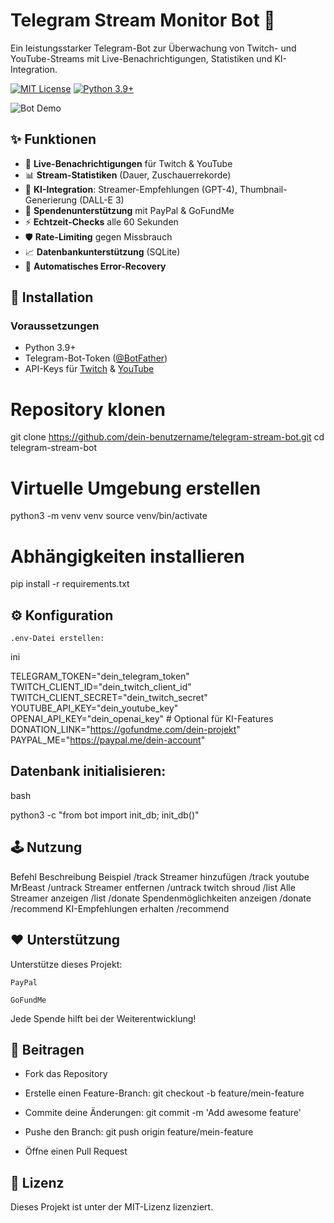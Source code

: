 # Telegram Stream Monitor Bot 🤖

Ein leistungsstarker Telegram-Bot zur Überwachung von Twitch- und YouTube-Streams mit Live-Benachrichtigungen, Statistiken und KI-Integration.

[![MIT License](https://img.shields.io/badge/License-MIT-green.svg)](LICENSE)
[![Python 3.9+](https://img.shields.io/badge/Python-3.9%2B-blue.svg)](https://www.python.org/)

![Bot Demo](https://via.placeholder.com/800x400.png?text=Bot+Demo+Preview)

## ✨ Funktionen

- 🔔 **Live-Benachrichtigungen** für Twitch & YouTube
- 📊 **Stream-Statistiken** (Dauer, Zuschauerrekorde)
- 🧠 **KI-Integration**: Streamer-Empfehlungen (GPT-4), Thumbnail-Generierung (DALL-E 3)
- 💸 **Spendenunterstützung** mit PayPal & GoFundMe
- ⚡ **Echtzeit-Checks** alle 60 Sekunden
- 🛡️ **Rate-Limiting** gegen Missbrauch
- 📈 **Datenbankunterstützung** (SQLite)
- 🔄 **Automatisches Error-Recovery**

## 🚀 Installation

### Voraussetzungen
- Python 3.9+
- Telegram-Bot-Token ([@BotFather](https://t.me/BotFather))
- API-Keys für [Twitch](https://dev.twitch.tv/) & [YouTube](https://console.cloud.google.com/)


# Repository klonen
git clone https://github.com/dein-benutzername/telegram-stream-bot.git
cd telegram-stream-bot

# Virtuelle Umgebung erstellen
python3 -m venv venv
source venv/bin/activate

# Abhängigkeiten installieren
pip install -r requirements.txt

## ⚙️ Konfiguration

    .env-Datei erstellen:

ini

TELEGRAM_TOKEN="dein_telegram_token"
TWITCH_CLIENT_ID="dein_twitch_client_id"
TWITCH_CLIENT_SECRET="dein_twitch_secret"
YOUTUBE_API_KEY="dein_youtube_key"
OPENAI_API_KEY="dein_openai_key"  # Optional für KI-Features
DONATION_LINK="https://gofundme.com/dein-projekt"
PAYPAL_ME="https://paypal.me/dein-account"

##     Datenbank initialisieren:

bash

python3 -c "from bot import init_db; init_db()"

## 🕹️ Nutzung
Befehl	Beschreibung	Beispiel
/track <pl> <name>	Streamer hinzufügen	/track youtube MrBeast
/untrack <pl> <name>	Streamer entfernen	/untrack twitch shroud
/list	Alle Streamer anzeigen	/list
/donate	Spendenmöglichkeiten anzeigen	/donate
/recommend	KI-Empfehlungen erhalten	/recommend
## ❤️ Unterstützung

Unterstütze dieses Projekt:

    PayPal

    GoFundMe

Jede Spende hilft bei der Weiterentwicklung!

## 🤝 Beitragen

 -   Fork das Repository

 -   Erstelle einen Feature-Branch: git checkout -b feature/mein-feature

 -   Commite deine Änderungen: git commit -m 'Add awesome feature'

 -   Pushe den Branch: git push origin feature/mein-feature

 -   Öffne einen Pull Request

## 📄 Lizenz

Dieses Projekt ist unter der MIT-Lizenz lizenziert.